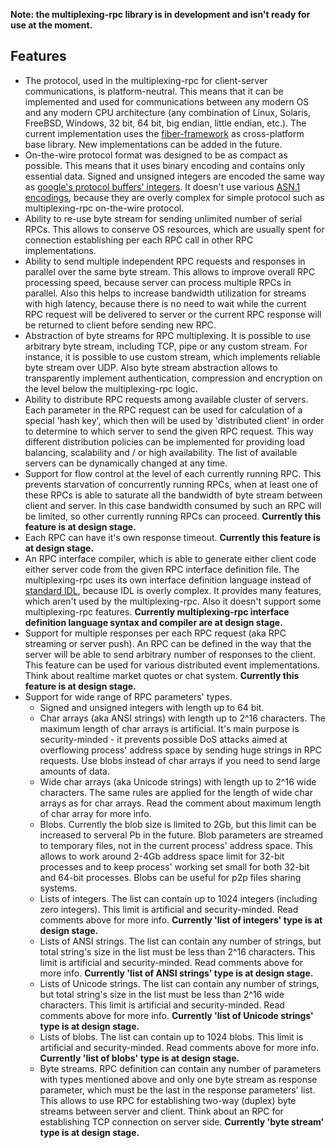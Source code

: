 **Note: the multiplexing-rpc library is in development and isn't ready for use at the moment.**


## Features ##
  * The protocol, used in the multiplexing-rpc for client-server communications, is platform-neutral. This means that it can be implemented and used for communications between any modern OS and any modern CPU architecture (any combination of Linux, Solaris, FreeBSD, Windows, 32 bit, 64 bit, big endian, little endian, etc.). The current implementation uses the [fiber-framework](http://code.google.com/p/fiber-framework/) as cross-platform base library. New implementations can be added in the future.
  * On-the-wire protocol format was designed to be as compact as possible. This means that it uses binary encoding and contains only essential data. Signed and unsigned integers are encoded the same way as [google's protocol buffers' integers](http://code.google.com/apis/protocolbuffers/docs/encoding.html). It doesn't use various [ASN.1 encodings](http://en.wikipedia.org/wiki/ASN.1), because they are overly complex for simple protocol such as multiplexing-rpc on-the-wire protocol.
  * Ability to re-use byte stream for sending unlimited number of serial RPCs. This allows to conserve OS resources, which are usually spent for connection establishing per each RPC call in other RPC implementations.
  * Ability to send multiple independent RPC requests and responses in parallel over the same byte stream. This allows to improve overall RPC processing speed, because server can process multiple RPCs in parallel. Also this helps to increase bandwidth utilization for streams with high latency, because there is no need to wait while the current RPC request will be delivered to server or the current RPC response will be returned to client before sending new RPC.
  * Abstraction of byte streams for RPC multiplexing. It is possible to use arbitrary byte stream, including TCP, pipe or any custom stream. For instance, it is possible to use custom stream, which implements reliable byte stream over UDP. Also byte stream abstraction allows to transparently implement authentication, compression and encryption on the level below the multiplexing-rpc logic.
  * Ability to distribute RPC requests among available cluster of servers. Each parameter in the RPC request can be used for calculation of a special 'hash key', which then will be used by 'distributed client' in order to determine to which server to send the given RPC request. This way different distribution policies can be implemented for providing load balancing, scalability and / or high availability. The list of available servers can be dynamically changed at any time.
  * Support for flow control at the level of each currently running RPC. This prevents starvation of concurrently running RPCs, when at least one of these RPCs is able to saturate all the bandwidth of byte stream between client and server. In this case bandwidth consumed by such an RPC will be limited, so other currently running RPCs can proceed. **Currently this feature is at design stage.**
  * Each RPC can have it's own response timeout. **Currently this feature is at design stage.**
  * An RPC interface compiler, which is able to generate either client code either server code from the given RPC interface definition file. The multiplexing-rpc uses its own interface definition language instead of [standard IDL](http://en.wikipedia.org/wiki/Interface_description_language), because IDL is overly complex. It provides many features, which aren't used by the multiplexing-rpc. Also it doesn't support some multiplexing-rpc features. **Currently multiplexing-rpc interface definition language syntax and compiler are at design stage.**
  * Support for multiple responses per each RPC request (aka RPC streaming or server push). An RPC can be defined in the way that the server will be able to send arbitrary number of responses to the client. This feature can be used for various distributed event implementations. Think about realtime market quotes or chat system. **Currently this feature is at design stage.**
  * Support for wide range of RPC parameters' types.
    * Signed and unsigned integers with length up to 64 bit.
    * Char arrays (aka ANSI strings) with length up to 2^16 characters. The maximum length of char arrays is artificial. It's main purpose is security-minded - it prevents possible DoS attacks aimed at overflowing process' address space by sending huge strings in RPC requests. Use blobs instead of char arrays if you need to send large amounts of data.
    * Wide char arrays (aka Unicode strings) with length up to 2^16 wide characters. The same rules are applied for the length of wide char arrays as for char arrays. Read the comment about maximum length of char array for more info.
    * Blobs. Currently the blob size is limited to 2Gb, but this limit can be increased to serveral Pb in the future. Blob parameters are streamed to temporary files, not in the current process' address space. This allows to work around 2-4Gb address space limit for 32-bit processes and to keep process' working set small for both 32-bit and 64-bit processes. Blobs can be useful for p2p files sharing systems.
    * Lists of integers. The list can contain up to 1024 integers (including zero integers). This limit is artificial and security-minded. Read comments above for more info. **Currently 'list of integers' type is at design stage.**
    * Lists of ANSI strings. The list can contain any number of strings, but total string's size in the list must be less than 2^16 characters. This limit is artificial and security-minded. Read comments above for more info. **Currently 'list of ANSI strings' type is at design stage.**
    * Lists of Unicode strings. The list can contain any number of strings, but total string's size in the list must be less than 2^16 wide characters. This limit is artificial and security-minded. Read comments above for more info. **Currently 'list of Unicode strings' type is at design stage.**
    * Lists of blobs. The list can contain up to 1024 blobs. This limit is artificial and security-minded. Read comments above for more info. **Currently 'list of blobs' type is at design stage.**
    * Byte streams. RPC definition can contain any number of parameters with types mentioned above and only one byte stream as response parameter, which must be the last in the response parameters' list. This allows to use RPC for establishing two-way (duplex) byte streams between server and client. Think about an RPC for establishing TCP connection on server side. **Currently 'byte stream' type is at design stage.**
